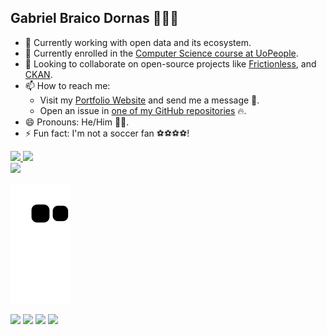 ## Gabriel Braico Dornas 🚀🚀🚀

- 🔭 Currently working with open data and its ecosystem.
- 🌱 Currently enrolled in the [Computer Science course at UoPeople](https://www.uopeople.edu/programs/online-associates/computer-science/).
- 👯 Looking to collaborate on open-source projects like [Frictionless](https://github.com/frictionlessdata), and [CKAN](https://github.com/ckan).
- 📫 How to reach me: 
    - Visit my [Portfolio Website](https://braico.me/) and send me a message 📧.
    - Open an issue in [one of my GitHub repositories](https://github.com/gabrielbdornas?tab=repositories) 🔥.
- 😄 Pronouns: He/Him 🧑🧑.
- ⚡ Fun fact: I'm not a soccer fan ⚽⚽⚽⚽!

<div align="lef">
  <a href="https://github.com/gabrielbdornas">
  <img height="165em" src="https://github-readme-stats.vercel.app/api?username=gabrielbdornas&show_icons=true&theme=dracula&include_all_commits=true&count_private=true"/>
  <img height="165em" src="https://github-readme-stats.vercel.app/api/top-langs/?username=gabrielbdornas&layout=compact&langs_count=7&theme=dracula"/>
</div>

<div align="lef">
<img height="165em"
  src="https://stackoverflow-card.vercel.app/?userID=11755155&theme=dracula"
/>

![Snake animation](https://github.com/gabrielbdornas/gabrielbdornas/blob/output/github-contribution-grid-snake.svg)
    
<div> 
  <a href="https://www.youtube.com/channel/UCoMuk7Pk3VzUYQtuqa6fLTw" target="_blank"><img src="https://img.shields.io/badge/YouTube-FF0000?style=for-the-badge&logo=youtube&logoColor=white" target="_blank"></a>
  <a href="https://braico.me/" target="_blank"><img src="https://img.shields.io/badge/-Instagram-%23E4405F?style=for-the-badge&logo=instagram&logoColor=white" target="_blank"></a>
  <a href = "mailto:gabrielbdornas@gmail.com"><img src="https://img.shields.io/badge/-Gmail-%23333?style=for-the-badge&logo=gmail&logoColor=white" target="_blank"></a>
  <a href="https://www.linkedin.com/in/gabrielbdornas/" target="_blank"><img src="https://img.shields.io/badge/-LinkedIn-%230077B5?style=for-the-badge&logo=linkedin&logoColor=white" target="_blank"></a> 
</div> 
  
